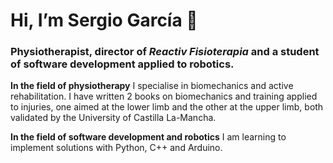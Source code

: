# Hi, I’m Sergio García 👋

### Physiotherapist, director of _Reactiv Fisioterapia_ and a student of software development applied to robotics.

**In the field of physiotherapy** I specialise in biomechanics and active rehabilitation. I have written 2 books on biomechanics and training applied to injuries, one aimed at the lower limb and the other at the upper limb, both validated by the University of Castilla La-Mancha.

**In the field of software development and robotics** I am learning to implement solutions with Python, C++ and Arduino.

<!---
sergiogarciatorija/sergiogarciatorija is a ✨ special ✨ repository because its `README.md` (this file) appears on your GitHub profile.
You can click the Preview link to take a look at your changes.
--->
